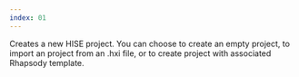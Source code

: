 ```yaml
---
index: 01
---
```

Creates a new HISE project. You can choose to create an empty project, to import an project from an .hxi file, or to create project with associated Rhapsody template.